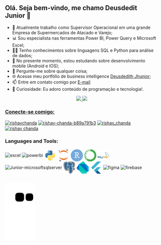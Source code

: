## Olá. Seja bem-vindo, me chamo Deusdedit Junior 👋


- 🏤 Atualmente trabalho como Supervisor Operacional em uma grande Empresa de Supermercados de Atacado e Varejo;
- 📊 Sou especialista nas ferramentas Power BI, Power Query e Microsoft Excel;
- 👨‍💻 Tenho conhecimentos sobre linguagens SQL e Python para análise de dados;
- 📱 No presente momento, estou estudando sobre desenvolvimento mobile (Android e IOS);
- 💬 Pergunte-me sobre qualquer coisa;
- 🌐 Acesse meu portfólio de business intelligence [Deusdedith Jhunior](https://deusdedithjhunior.github.io/DeusdeditJunior-Portfolio-Projetos/);
- 📫 Entre em contato comigo por [E-mail](mailto:deusdedithjhunior@gmail.com)
- 🔭 Curiosidade: Eu adoro conteúdo de programação e tecnologia!.

<div align="center">
  <a href="https://github.com/DeusdedithJhunior ">
  <img height="180em" src="https://github-readme-stats.vercel.app/api?username=DeusdedithJhunior&show_icons=true&theme=dracula&include_all_commits=true&count_private=true"/>
  <img height="180em" src="https://github-readme-stats.vercel.app/api/top-langs/?username=DeusdedithJhunior&layout=compact&langs_count=7&theme=dracula"/>
</div>

<h3 align="left">Conecte-se comigo:</h3>
<p align="left">
<a href="https://twitter.com/Jhuninhuhr_hsk" target="blank"><img align="center" src="https://raw.githubusercontent.com/rahuldkjain/github-profile-readme-generator/master/src/images/icons/Social/twitter.svg" alt="rishavchanda" height="30" width="40" /></a>
<a href="https://www.linkedin.com/in/deusdedit-junior/" target="blank"><img align="center" src="https://raw.githubusercontent.com/rahuldkjain/github-profile-readme-generator/master/src/images/icons/Social/linked-in-alt.svg" alt="rishav-chanda-b89a791b3" height="30" width="40" /></a>
<a href="https://www.instagram.com/deusdedith_junior/" target="blank"><img align="center" src="https://raw.githubusercontent.com/rahuldkjain/github-profile-readme-generator/master/src/images/icons/Social/instagram.svg" alt="rishav_chanda" height="30" width="40" /></a>
<a href="https://www.youtube.com/user/jhuninhuhr/playlists chanda" target="blank"><img align="center" src="https://raw.githubusercontent.com/rahuldkjain/github-profile-readme-generator/master/src/images/icons/Social/youtube.svg" alt="rishav chanda" height="30" width="40" /></a>
</p>

<h3 align="left">Languages and Tools:</h3>
<div style="display: inline_block">
  <img src= "https://cdn.worldvectorlogo.com/logos/excel-4.svg" alt="excel" width="40" height="40" align="center"/>
   <img src= "https://cdn.worldvectorlogo.com/logos/power-bi.svg" alt="powerbi" width="40" height="40" align="center"/>
  <img align="center" alt="Junior-Python" height="40" width="40" src="https://raw.githubusercontent.com/devicons/devicon/master/icons/python/python-original.svg">
  <img align="center" alt="Junior-Jupyter" height="40" width="40" src="https://raw.githubusercontent.com/devicons/devicon/master/icons/jupyter/jupyter-original.svg">
  <img align="center" alt="Junior-R" height="40" width="40" src="https://raw.githubusercontent.com/devicons/devicon/master/icons/rstudio/rstudio-original.svg">
  <img align="center" alt="Junior-Anaconda" height="40" width="40" src="https://raw.githubusercontent.com/devicons/devicon/master/icons/anaconda/anaconda-original.svg">
  <img align="center" alt="Junior-mysql" height="40" width="40" src="https://raw.githubusercontent.com/devicons/devicon/master/icons/mysql/mysql-original-wordmark.svg">
  <img align="center" alt="Junior-microsoftsqlserver" height="40" width="40" src="https://cdn.worldvectorlogo.com/logos/microsoft-sql-server-1.svg">
  <img align="center" alt="Junior-postgresql" height="40" width="40" src="https://raw.githubusercontent.com/devicons/devicon/master/icons/postgresql/postgresql-original.svg">
  <img align="center" alt="Junior-dart" height="40" width="40" src="https://raw.githubusercontent.com/devicons/devicon/master/icons/dart/dart-original.svg">
  <img align="center" alt="Junior-flutter" height="40" width="40" src="https://raw.githubusercontent.com/devicons/devicon/master/icons/flutter/flutter-original.svg">
  <img src="https://www.vectorlogo.zone/logos/figma/figma-icon.svg" alt="figma" width="40" height="40" align="center"/>
  <img src="https://www.vectorlogo.zone/logos/firebase/firebase-icon.svg" alt="firebase" width="40" height="40" align="center"/>
</div>

  
  ##
 

  ![Snake animation](https://github.com/rafaballerini/rafaballerini/blob/output/github-contribution-grid-snake.svg)

